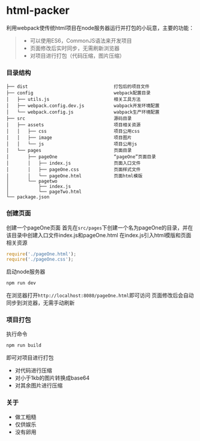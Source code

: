 # html-packer

利用webpack使传统html项目在node服务器运行并打包的小玩意，主要的功能：

> * 可以使用ES6，CommonJS语法来开发项目
> * 页面修改后实时同步，无需刷新浏览器
> * 对项目进行打包（代码压缩，图片压缩）

### 目录结构

```
├── dist                                打包后的项目文件
├── config                              webpack配置目录
│   ├── utils.js                        相关工具方法
│   ├── webpack.config.dev.js           wabpack开发环境配置
│   └── webpack.config.js               wabpack生产环境配置
├── src                                 源码目录
│   ├── assets                          项目相关资源
│   │   ├── css                         项目公用css
│   │   ├── image                       项目图片
│   │   └── js                          项目公用js
│   └── pages                           页面目录
│       ├── pageOne                     “pageOne”页面目录
│       │   ├── index.js                页面入口文件
│       │   ├── pageOne.css             页面样式文件
│       │   └── pageOne.html            页面html模版
│       └── pagetwo
│           ├── index.js                
│           └── pageTwo.html            
└── package.json
```

### 创建页面

创建一个pageOne页面
首先在`src/pages`下创建一个名为pageOne的目录，并在该目录中创建入口文件index.js和pageOne.html
在index.js引入html模版和页面相关资源
```javascript
require('./pageOne.html');
require('./pageOne.css');
```

启动node服务器
```bash
npm run dev
```

在浏览器打开`http://localhost:8080/pageOne.html`即可访问
页面修改后会自动同步到浏览器，无需手动刷新

### 项目打包

执行命令
```bash
npm run build
```

即可对项目进行打包

* 对代码进行压缩
* 对小于1kb的图片转换成base64
* 对其余图片进行压缩

### 关于
* 做工粗糙
* 仅供娱乐
* 没有卵用
